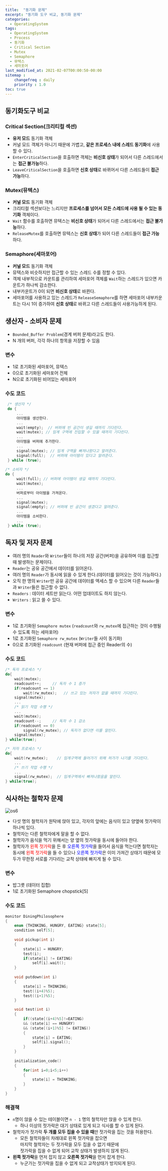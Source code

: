 ```yaml
---
title:  "동기화 문제"
excerpt: "동기화 도구 비교, 동기화 문제"
categories:
  - OperatingSystem
tags:
  - OperatingSystem
  - Process
  - 동기화
  - Critical Section
  - Mutex
  - Semaphore
  - 뮤텍스
  - 세마포어
last_modified_at: 2021-02-07T00:00:50-00:00
sitemap :
    changefreq : daily
    priority : 1.0
toc: true
---
```


## 동기화도구 비교
### Critical Section(크리티컬 섹션)
- **유저 모드** 동기화 객체
- 커널 모드 객체가 아니기 때문에 가볍고, **같은 프로세스 내에 스레드 동기화**에 사용할 수 있다.
- `EnterCriticalSection`을 호출하면 객체는 **비신호 상태**가 되어서 다른 스레드에서는 **접근 불가능**하다.
- `LeaveCriticalSection`을 호출하면 **신호 상태**로 바뀌어서 다른 스레드들이 **접근 가능**하다.

### Mutex(뮤텍스)
- **커널 모드** 동기화 객체
- 크리티컬 섹션보다는 느리지만 **프로세스를 넘어서 모든 스레드에 사용 될 수 있는 동기화** 객체이다.
- `Wait` 함수를 호출하면 뮤텍스는 **비신호 상태**가 되어서 다른 스레드에서는 **접근 불가능**하다.
- `ReleaseMutex`를 호출하면 뮤텍스는 **신호 상태**가 되어 다른 스레드들이 **접근 가능**하다.

### Semaphore(세마포어)
- **커널 모드** 동기화 객체
- 뮤텍스와 비슷하지만 접근할 수 있는 스레드 수를 정할 수 있다.
- 객체 내부적으로 카운트를 관리하여 세마포어 객체를 `Wait`하는 스레드가 있으면 카운트가 하나씩 감소한다.
- 내부카운트가 0이 되면 **비신호 상태**로 바뀐다.
- 세마포어를 사용하고 있는 스레드가 `ReleaseSemaphore`를 하면 세마포어 내부카운트는 다시 1이 증가하여 **신호 상태**로 바뀌고 다른 스레드들이 사용가능하게 된다.

## 생산자 - 소비자 문제
- `Bounded_Buffer Problem`(경계 버퍼 문제)라고도 한다.
- N 개의 버퍼, 각각 하나의 항목을 저장할 수 있음

### 변수
- 1로 초기화된 세마포어, 뮤텍스
- 0으로 초기화된 세마포어 전체
- N으로 초기화된 비어있는 세마포어

### 수도 코드
```cpp
 /* 생산자 */
 do {
     ...
     아이템을 생산한다.
     ...
     wait(empty);  // 버퍼에 빈 공간이 생길 때까지 기다린다.
     wait(mutex); // 임계 구역에 진입할 수 있을 때까지 기다린다.
     ...
     아이템을 버퍼에 추가한다.
     ...
     signal(mutex); // 임계 구역을 빠져나왔다고 알려준다.
     signal(full);  // 버퍼에 아이템이 있다고 알려준다.
 } while (true);
 
/* 소비자 */
do {
     wait(full); // 버퍼에 아이템이 생길 때까지 기다린다.
     wait(mutex);
     ...
     버퍼로부터 아이템을 가져온다.
     ...
     signal(mutex);
     signal(empty); // 버퍼에 빈 공간이 생겼다고 알려준다.
     ...
     아이템을 소비한다.
     ...
 } while (true);
```

## 독자 및 저자 문제
- 여러 명의 `Reader`와 `Writer`들이 하나의 저장 공간(버퍼)을 공유하며 이를 접근할 때 발생하는 문제이다.
- `Reader`는 공유 공간에서 데이터를 읽어온다.
- 여러 명의 `Reader`가 동시에 읽을 수 있게 한다.(데이터를 읽어오는 것이 가능하다.)
- 오직 한 명의 `Writer`만 공유 공간에 데이터를 액세스 할 수 있으며 다른 `Reader`들과 `Writer`들은 접근할 수 없다.
- `Readers` : 데이터 세트만 읽는다. 어떤 업데이트도 하지 않는다.
- `Writers` : 읽고 쓸 수 있다.

### 변수
- 1로 초기화된 `Semaphore mutex` (`readcount`와 `rw_mutex`에 접근하는 것이 수행될 수 있도록 하는 세마포어)
- 1로 초기화된 `Semaphore rw_mutex` (`Writer`들 사이 동기화)
- 0으로 초기화된 `readcount` (현재 버퍼에 접근 중인 Reader의 수)

### 수도 코드
```cpp
/* 독자 프로세스 */
do{
    wait(mutex);
    readcount++;     // 독자 수 1 증가
    if(readcount == 1)
        wait(rw_mutex);   // 쓰고 있는 저자가 없을 때까지 기다린다.
    signal(mutex);
    ...
    /* 읽기 작업 수행 */
    ...
    wait(mutex);
    readcount--;     // 독자 수 1 감소
    if(readcount == 0)
        signal(rw_mutex); // 독자가 없다면 이를 알린다.
    signal(mutex);
} while(true);

/* 저자 프로세스 */
do{
    wait(rw_mutex);    // 임계구역에 들어가기 위해 허가가 나기를 기다린다.
    ...
    /* 쓰기 작업 수행 */
    ...
    signal(rw_mutex);  // 임계구역에서 빠져나왔음을 알린다.
} while(true);
```

## 식사하는 철학자 문제
![os6](/img/os6.jpg)

- 다섯 명의 철학자가 원탁에 앉아 있고, 각자의 앞에는 음식이 있고 양옆에 젓가락이 하나씩 있다. 
- 철학자는 다른 철학자에게 말을 할 수 없다. 
- 철학자가 음식을 먹기 위해서는 양 옆의 젓가락을 동시에 들어야 한다. 
- 철학자가 <span style="color:red">왼쪽 젓가락</span>을 든 후 <span style="color:blue">오른쪽 젓가락</span>을 들어서 음식을 먹는다면 철학자는 동시에 <span style="color:red">왼쪽 젓가락</span>을 들 수 있으나 <span style="color:blue">오른쪽 젓가락</span>은 이미 가져간 상태기 때문에 모두가 무한정 서로를 기다리는 교착 상태에 빠지게 될 수 있다.

### 변수
- 밥그릇 (데이터 집합)
- 1로 초기화된 Semaphore chopstick[5]

### 수도 코드
```cpp
monitor DiningPhilosophere
{
    enum {THINKING, HUNGRY, EATING} state[5];
    condition self[5];
    
    void pickup(int i)
    {
        state[i] = HUNGRY;
        test(i);
        if(state[i] != EATING)
            self[i].wait();
    }
    
    void putdown(int i)
    {
        state[i] = THINKING;
        test((i+4)%5);
        test((i+1)%5);
    }

    void test(int i)
    {
        if((state[(i+4)%5]!=EATING) 
        && (state[i] == HUNGRY) 
        && (state[(i+1)%5] != EATING))
        {
            state[i] = EATING;
            self[i].signal();
        }
    }
    
    initialization_code()
    {
        for(int i=0;i<5;i++)
        {
            state[i] = THINKING;
        }
    }
}
```

### 해결책
- `n`명이 앉을 수 있는 테이블이면 `n - 1` 명의 철학자만 앉을 수 있게 한다.
  - 하나 이상의 젓가락은 대기 상태로 있게 되고 식사를 할 수 있게 된다.
- 철학자가 젓가락 **두 개를 모두 집을 수 있을 때**만 젓가락을 집는 것을 허용한다.
  - 모든 철학자들이 차례대로 왼쪽 젓가락을 잡으면<br>마지막 철학자는 두 젓가락을 모두 집을 수 없기 때문에<br>젓가락을 집을 수 없게 되어 교착 상태가 발생하지 않게 된다.
- **왼쪽 젓가락**을 먼저 잡지 않고 **오른쪽 젓가락**을 먼저 잡게 한다.
  - 누군가는 젓가락을 집을 수 없게 되고 교착상태가 방지되게 된다.